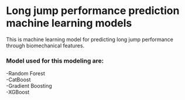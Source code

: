 # Long jump performance prediction machine learning models<br>
This is machine learning model for predicting long jump performance through biomechanical features.<br>
### Model used for this modeling are:<br>
-Random Forest<br>
-CatBoost<br>
-Gradient Boosting<br>
-XGBoost<br>